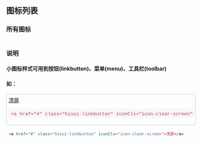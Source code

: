 <head>
	<meta charset="UTF-8">
    <title>HIS UI</title>
    <link rel="stylesheet" type="text/css" href="../../dist/css/hisui.css">
    <script type="text/javascript" src="../../dist/js/jquery-1.11.3.min.js"></script>
    <script type="text/javascript" src="../../dist/lib/icheck-1.x/icheck.js"></script>
    <script type="text/javascript" src="../../dist/lib/bootstrap-switch-1.8.0/static/js/bootstrap-switch.js"></script>
    <script type="text/javascript" src="../../dist/js/jquery.hisui.js"></script>
    <style>
        ul {
            list-style: none;
            margin: 0;
            padding: 0;
        }
        ul>li {
            line-height: 30px;
            height: 30px;
            width:180px;
            padding: 0 5px 0 15px;
            float: left;
        }
        ul>li>a {
            text-decoration: none;
            color:#000000;
        }
        ul>li:hover {
            background-color: #E3E3E3;
        }
        .icon{
            padding-left: 20px;
            background-position: left 0px center;
            display: inline-block;
        }
        ul>li span{
            height: 30px;
            display: inline-block;
        }
        pre{
			padding: .2rem .4rem;
		    font-size: 90%;
		    color: #bd4147;
		    background-color: #f7f7f9;
		    border-radius: .25rem;
		    font-family: Menlo,Monaco,Consolas,"Liberation Mono","Courier New",monospace;
        }
        .exp-code{
            margin: 10px 0;
            padding: 5px;
            border: 1px solid #ccc;
            border-radius: 5px;
            position: relative;
        }
        .iconlist{
            display: inline-block;
        }
    </style>
</head>

## 图标列表
### 所有图标
<ul class="iconlist">
</ul>

### 说明
#### 小图标样式可用到按钮(linkbutton)、菜单(menu)、工具栏(toolbar)
#### 如：
<div class="exp-code"> 
    <a href="#" class="hisui-linkbutton" iconCls="icon-clear-screen">清屏</a>
    <pre class="prettyprint lang-html">&lt;a href="#" class="hisui-linkbutton" iconCls="icon-clear-screen"&gt;清屏&lt;/a&gt;</pre>
</div>

```html
<a href="#" class="hisui-linkbutton" iconCls="icon-clear-screen">清屏</a>
```